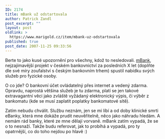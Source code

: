 ```yaml
---
ID: 2174
title: mBank už odstartovala
author: Patrick Zandl
post_excerpt: ""
layout: post
oldlink: >
  https://www.marigold.cz/item/mbank-uz-odstartovala
published: true
post_date: 2007-11-25 09:33:56
---
```

Berte to jako kusé upozornění pro všechny, kdož to nesledovali. <a href="http://www.mbank.cz">mBank</a>, nejzajímavější projekt v českém bankovnictví za posledních X let (doplňte dle své míry zoufalství s českým bankovním trhem) spustil nabídku svých služeb pro fyzické osoby. 

O co jde? O bankovní účet ovládatelný přes internet a vedený zdarma. Opravdu, naprostá většina služeb je tu zdarma, platí se jen takové extravagantní věci jako zvláště vyžádaný elektronický výpis, či výběr z bankomatu (kde se musí zaplatit poplatky bankomatové sítě).

Zatím nebudu chválit. Službu neznám, jen se mi líbí a od doby klinické smrti eBanky, která mne dokáže prudit neuvěřitelně, něco jako náhradu hledám. A nemám rád banky, které ze mne dělají vorvaně. mBank zatím vypadá, že se o to nesnaží. Takže budu referovat, jak to probíhá a vypadá, pro ty opatrnější, co do toho nejdou po hlavě :)